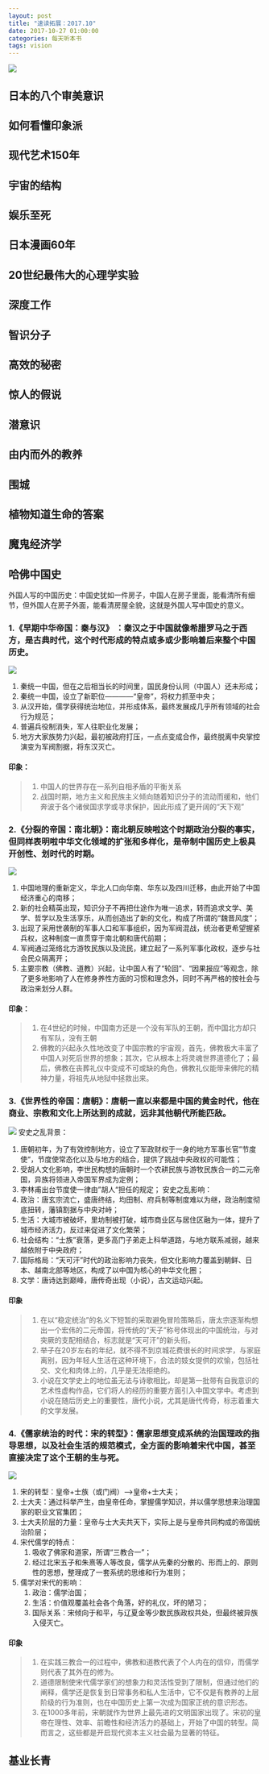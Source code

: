 ```yaml
---
layout: post
title: "速读拓展：2017.10"
date: 2017-10-27 01:00:00
categories: 每天听本书
tags: vision
---
```

![](/assets/img/listenbook.jpeg)
## 日本的八个审美意识
## 如何看懂印象派
## 现代艺术150年
## 宇宙的结构
## 娱乐至死
## 日本漫画60年
## 20世纪最伟大的心理学实验
## 深度工作
## 智识分子
## 高效的秘密
## 惊人的假说
## 潜意识
## 由内而外的教养
## 围城
## 植物知道生命的答案
## 魔鬼经济学
## 哈佛中国史
外国人写的中国历史：中国史犹如一件房子，中国人在房子里面，能看清所有细节，但外国人在房子外面，能看清房屋全貌，这就是外国人写中国史的意义。
### 1.《早期中华帝国：秦与汉》 ：秦汉之于中国就像希腊罗马之于西方，是古典时代，这个时代形成的特点或多或少影响着后来整个中国历史。
![](/assets/img/fastreading/history-of-imperial-china-1.jpeg)
1. 秦统一中国，但在之后相当长的时间里，国民身份认同（中国人）还未形成；
1. 秦统一中国，设立了新职位————“皇帝”，将权力抓至中央；
1. 从汉开始，儒学获得统治地位，并形成体系，最终发展成几乎所有领域的社会行为规范；
1. 普遍兵役制消失，军人往职业化发展；
1. 地方大家族势力兴起，最初被政府打压，一点点变成合作，最终脱离中央掌控演变为军阀割据，将东汉灭亡。

#### 印象：
> 1. 中国人的世界存在一系列自相矛盾的平衡关系
> 1. 战国时期，地方主义和民族主义倾向随着知识分子的流动而缓和，他们奔波于各个诸侯国求学或寻求保护，因此形成了更开阔的“天下观”

### 2.《分裂的帝国：南北朝》：南北朝反映啦这个时期政治分裂的事实，但同样表明啦中华文化领域的扩张和多样化，是帝制中国历史上极具开创性、划时代的时期。
![](/assets/img/fastreading/hic-nanbei.jpeg)
1. 中国地理的重新定义，华北人口向华南、华东以及四川迁移，由此开始了中国经济重心的南移；
2. 新的社会精英出现，知识分子不再把仕途作为唯一追求，转而追求文学、美学、哲学以及生活享乐，从而创造出了新的文化，构成了所谓的“魏晋风度”；
3. 出现了采用世袭制的军事人口和军事组织，因为军阀混战，统治者更希望握紧兵权，这种制度一直贯穿于南北朝和唐代前期；
4. 军阀通过笼络北方游牧民族以及流民，建立起了一系列军事化政权，逐步与社会民众隔离开；
5. 主要宗教（佛教、道教）兴起，让中国人有了“轮回”、“因果报应”等观念，除了更多地影响了人在修身养性方面的习惯和理念外，同时不再严格的按社会与政治来划分人群。

#### 印象：
> 1. 在4世纪的时候，中国南方还是一个没有军队的王朝，而中国北方却只有军队，没有王朝
> 1. 佛教的兴起永久性地改变了中国宗教的宇宙观，首先，佛教极大丰富了中国人对死后世界的想象；其次，它从根本上将灵魂世界道德化了；最后，佛教在丧葬礼仪中变成不可或缺的角色，佛教礼仪能带来佛陀的精神力量，将祖先从地狱中拯救出来。

### 3.《世界性的帝国：唐朝》：唐朝一直以来都是中国的黄金时代，他在商业、宗教和文化上所达到的成就，远非其他朝代所能匹敌。
![](/assets/img/fastreading/hic-tang.jpeg)
安史之乱背景：
1. 唐朝初年，为了有效控制地方，设立了军政财权于一身的地方军事长官”节度使“，节度使常态化以及与地方的结合，提供了挑战中央政权的可能性；
2. 受胡人文化影响，李世民构想的唐朝时一个农耕民族与游牧民族合一的二元帝国，异族将领进入帝国军界成为定例；
3. 李林甫出台节度使一律由”胡人“担任的规定；
安史之乱影响：
1. 政治：唐玄宗流亡，盛唐终结，均田制、府兵制等制度难以为继，政治制度彻底扭转，藩镇割据与中央对峙；
1. 生活：大城市被破坏，里坊制被打破，城市商业区与居住区融为一体，提升了城市经济活力，反过来促进了文化繁荣；
1. 社会结构：“士族”衰落，更多高门子弟走上科举道路，与地方联系减弱，越来越依附于中央政府；
1. 国际格局：“天可汗”时代的政治影响力丧失，但文化影响力覆盖到朝鲜、日本、越南北部等地区，构成了以中国为核心的中华文化圈；
1. 文学：唐诗达到巅峰，唐传奇出现（小说），古文运动兴起。

#### 印象
> 1. 在以“稳定统治”的名义下短暂的采取避免冒险策略后，唐太宗逐渐构想出一个宏伟的二元帝国，将传统的“天子”称号体现出的中国统治，与对突厥的支配相结合，标志就是“天可汗”的新头衔。
> 1. 举子在20岁左右的年纪，就不得不到京城花费很长的时间求学，与家庭离别，因为年轻人生活在这种环境下，合法的妓女提供的欢愉，包括社交、文化和肉体上的，几乎是无法拒绝的。
> 1. 小说在文学史上的地位虽无法与诗歌相比，却是第一批带有自我意识的艺术性虚构作品，它们将人的经历的重要方面引入中国文学中。考虑到小说在随后历史上的重要性，唐代小说，尤其是唐代传奇，标志着重大的文学发展。

### 4.《儒家统治的时代：宋的转型》：儒家思想变成系统的治国理政的指导思想，以及社会生活的规范模式，全方面的影响着宋代中国，甚至直接决定了这个王朝的生与死。
![](/assets/img/fastreading/hic-song.jpeg)
1. 宋的转型：皇帝+士族（或门阀）-->皇帝+士大夫；
2. 士大夫：通过科举产生，由皇帝任命，掌握儒学知识，并以儒学思想来治理国家的职业文官集团；
3. 士大夫阶层的力量：皇帝与士大夫共天下，实际上是与皇帝共同构成的帝国统治阶层；
4. 宋代儒学的特点：
	1. 吸收了佛家和道家，所谓“三教合一”；
	1. 经过北宋五子和朱熹等人等改良，儒学从先秦的分散的、形而上的、原则性的思想，整理成了一套系统的思维和行为准则；
1. 儒学对宋代的影响：
	1. 政治：儒学治国；
	1. 生活：价值观覆盖社会各个角落，好的礼仪，坏的陋习；
	1. 国际关系：宋倾向于和平，与辽夏金等少数民族政权共处，但最终被异族入侵灭亡。

#### 印象
> 1. 在实践三教合一的过程中，佛教和道教代表了个人内在的信仰，而儒学则代表了其外在的修为。
> 1. 道德限制使宋代儒学家们的想象力和灵活性受到了限制，但通过他们的阐释，儒学还是恢复到日常事务和私人生活中，它不仅是有教养的上层阶级的行为准则，也在中国历史上第一次成为国家正统的意识形态。
> 1. 在1000多年前，宋朝就作为世界上最先进的文明国家出现了。宋初的皇帝在理性、效率、前瞻性和经济活力的基础上，开始了中国的转型。简而言之，这些都是开启现代资本主义社会最为显著的特征。

## 基业长青
